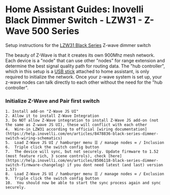 # Home Assistant Guides: Inovelli Black Dimmer Switch - LZW31 - Z-Wave 500 Series

Setup instructions for the [LZW31 Black Series](https://help.inovelli.com/en/collections/5651190-black-series-dimmer-switch) Z-wave dimmer switch

The beauty of Z-Wave is that it creates its own 900Mhz mesh network. Each device is a "node" that can use other "nodes" for range extension and determine the best signal quality path for routing data. The "hub controller", which in this setup is a [USB stick](https://www.getzooz.com/zooz-zst39-z-wave-long-range-usb-stick/) attached to home assistant, is only required to initialize the network. Once your z-wave system is set up, your z-wave nodes can talk directly to each other without the need for the "hub controller". 

### Initialize Z-Wave and Pair first switch
```
1. Install add-on "Z-Wave JS UI"
2. Allow it to install Z-Wave Integration
3. Do NOT allow Z-Wave integration to install Z-Wave JS add-on (not the same as Z-wave JS UI), these will conflict with each other
4.  Wire-in LZW31 according to official [wiring documentation](https://help.inovelli.com/en/articles/8478836-black-series-dimmer-switch-wiring-schematics)
5.  Load Z-Wave JS UI / hamburger menu ☰ / manage nodes ∞ / Inclusion
6.  Triple click the switch config button
7.  The device will sync, but not securely. Update firmware to 1.52 (most feature rich, 3 scene controls), check [here](https://help.inovelli.com/en/articles/8506118-black-series-dimmer-switch-firmware-changelog) if you dont need latest (and last) version 1.57)
8.  Load Z-Wave JS UI / hamburger menu ☰ / manage nodes ∞ / Exclusion
9.  Triple click the switch config button
10.  You should now be able to start the sync process again and sync securely.
```
